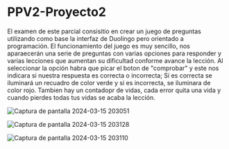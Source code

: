 # PPV2-Proyecto2
El examen de este parcial consisitio en crear un juego de preguntas utilizando como base la interfaz de Duolingo pero orientado a programación.
El funcionamiento del juego es muy sencillo, nos aparaecerán una serie de preguntas con varias opciones para responder y varias lecciones
que aumentan su dificultad conforme avance la lección. Al seleccionar la opción 
habra que picar el boton de "comprobar" y este nos indicara si nuestra respuesta es correcta o incorrecta; Sí es correcta se iluminará un recuadro 
de color verde y si es incorrecta, se iluminara de color rojo. Tambien hay un contadopr de vidas, cada error quita una vida y cuando pierdes todas 
tus vidas se acaba la lección.

![Captura de pantalla 2024-03-15 203051](https://github.com/Tepos0/PPV2-Proyecto2/assets/156474905/9c28c385-5e83-4e31-9ca8-cf7155718731)

![Captura de pantalla 2024-03-15 203128](https://github.com/Tepos0/PPV2-Proyecto2/assets/156474905/721a89f7-2137-441b-bb43-e0f9b1e03056)

![Captura de pantalla 2024-03-15 203110](https://github.com/Tepos0/PPV2-Proyecto2/assets/156474905/e23c481c-8437-4b2d-a611-64fafc0d368a)

